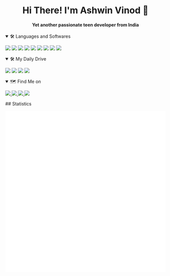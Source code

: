 <h1 align="center">Hi There! I'm Ashwin Vinod 👋</h1>
<h4 align="center">Yet another passionate teen developer from India</h3>

<details open>
  
  <summary>
    🛠️ Languages and Softwares
  </summary>
  
  <p>
    <img src="https://img.shields.io/badge/Python-3776AB?style=for-the-badge&logo=python&logoColor=white">
    <img src="https://img.shields.io/badge/Node.js-339933?style=for-the-badge&logo=nodedotjs&logoColor=white">
    <img src="https://img.shields.io/badge/PostgreSQL-316192?style=for-the-badge&logo=postgresql&logoColor=white">
    <img src="https://img.shields.io/badge/SQLite-07405E?style=for-the-badge&logo=sqlite&logoColor=white">
    <img src="https://img.shields.io/badge/redis-%23DD0031.svg?&style=for-the-badge&logo=redis&logoColor=white">
    <img src="https://img.shields.io/badge/OpenCV-27338e?style=for-the-badge&logo=OpenCV&logoColor=white">
    <img src="https://img.shields.io/badge/fastapi-109989?style=for-the-badge&logo=FASTAPI&logoColor=white">
    <img src="https://img.shields.io/badge/Docker-2CA5E0?style=for-the-badge&logo=docker&logoColor=white">
    <img src="https://img.shields.io/badge/Git-F05032?style=for-the-badge&logo=git&logoColor=white">
  <p>
    
</details>

<details open>
  
   <summary>
    🛠️ My Daily Drive
  </summary>
  
  <p>
    <img src="https://img.shields.io/badge/Arch_Linux-1793D1?style=for-the-badge&logo=arch-linux&logoColor=white">
    <img src="https://img.shields.io/badge/Vivaldi-FF1B2D?style=for-the-badge&logo=vivaldi&logoColor=white">
    <img src="https://img.shields.io/badge/Visual_Studio_Code-0078D4?style=for-the-badge&logo=visual%20studio%20code&logoColor=white">
    <img src="https://img.shields.io/badge/Zsh-000000?style=for-the-badge&logo=windows-terminal&logoColor=white">
  </p>
  
</details>

<details open>
  
  <summary>
    🗺️ Find Me on
  </summmary>
  
  <p>
    <a href="mailto:ashwinvinodsa@gmail.com" target="_blank">
      <img src="https://img.shields.io/badge/Gmail-D14836?style=for-the-badge&logo=Gmail&logoColor=white" />
    </a>
    <a href="https://discord.gg/ZejzUXcB2e" target="_blank">
      <img src="https://img.shields.io/badge/DISCORD-7289DA?style=for-the-badge&logo=discord&logoColor=white" />
    </a>
    <a href="https://twitter.com/Snip_Nip" target="_blank">
      <img src="https://img.shields.io/badge/TWITTER-1DA1F2?style=for-the-badge&logo=twitter&logoColor=white" />
    </a>
    <a href="https://dev.to/ashwin_vinod" target="_blank">
      <img src="https://img.shields.io/badge/dev.to-0A0A0A?style=for-the-badge&logo=devdotto&logoColor=white">
    </a>
  </p>
  
</details>
## Statistics

![Statistics](https://github.com/SovietKitsune/SovietKitsune/blob/master/github-metrics.svg)
